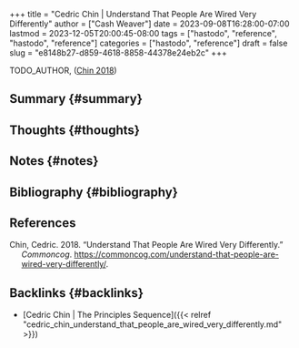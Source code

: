 +++
title = "Cedric Chin | Understand That People Are Wired Very Differently"
author = ["Cash Weaver"]
date = 2023-09-08T16:28:00-07:00
lastmod = 2023-12-05T20:00:45-08:00
tags = ["hastodo", "reference", "hastodo", "reference"]
categories = ["hastodo", "reference"]
draft = false
slug = "e8148b27-d859-4618-8858-44378e24eb2c"
+++

TODO_AUTHOR, (<a href="#citeproc_bib_item_1">Chin 2018</a>)


## Summary {#summary}


## Thoughts {#thoughts}


## Notes {#notes}


## Bibliography {#bibliography}

## References

<style>.csl-entry{text-indent: -1.5em; margin-left: 1.5em;}</style><div class="csl-bib-body">
  <div class="csl-entry"><a id="citeproc_bib_item_1"></a>Chin, Cedric. 2018. “Understand That People Are Wired Very Differently.” <i>Commoncog</i>. <a href="https://commoncog.com/understand-that-people-are-wired-very-differently/">https://commoncog.com/understand-that-people-are-wired-very-differently/</a>.</div>
</div>


## Backlinks {#backlinks}

-   [Cedric Chin | The Principles Sequence]({{< relref "cedric_chin_understand_that_people_are_wired_very_differently.md" >}})
